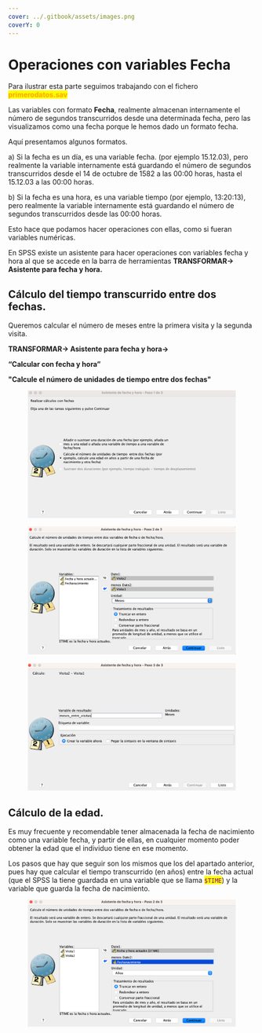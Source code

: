 ```yaml
---
cover: ../.gitbook/assets/images.png
coverY: 0
---
```


# Operaciones con variables Fecha

Para ilustrar esta parte seguimos trabajando con el fichero <mark style="color:orange;">**primerodatos.sav**</mark>

Las variables con formato **Fecha**, realmente almacenan internamente el número de segundos transcurridos desde una determinada fecha, pero las visualizamos como una fecha porque le hemos dado un formato fecha.&#x20;

Aquí presentamos algunos formatos.

a) Si la fecha es un día, es una variable fecha. (por ejemplo 15.12.03), pero realmente la variable internamente está guardando el número de segundos transcurridos desde el 14 de octubre de 1582 a las 00:00 horas, hasta el 15.12.03 a las 00:00 horas.

b) Si la fecha es una hora, es una variable tiempo (por ejemplo, 13:20:13), pero  realmente la variable internamente está guardando el número de segundos transcurridos desde las 00:00 horas.

Esto hace que podamos hacer operaciones con ellas, como si fueran variables numéricas.&#x20;

En SPSS existe un asistente para hacer operaciones con variables fecha y hora al que se accede en la barra de herramientas **TRANSFORMAR-> Asistente para fecha y hora.**

## Cálculo del tiempo transcurrido entre dos fechas.

Queremos calcular el número de meses entre la primera visita y la segunda visita.&#x20;

**TRANSFORMAR-> Asistente para fecha y hora->**

**“Calcular con fecha y hora”**

**"Calcule el número de unidades de tiempo entre dos fechas"**

<figure><img src="../.gitbook/assets/image (40).png" alt="" width="563"><figcaption></figcaption></figure>

<figure><img src="../.gitbook/assets/image (41).png" alt="" width="563"><figcaption></figcaption></figure>

<figure><img src="../.gitbook/assets/image (42).png" alt="" width="563"><figcaption></figcaption></figure>

## Cálculo de la edad.

Es muy frecuente y recomendable tener almacenada la fecha de nacimiento como una variable fecha, y partir de ellas, en cualquier momento poder obtener la edad que el individuo tiene en ese momento.&#x20;

Los pasos que hay que seguir son los mismos que los del apartado anterior, pues hay que calcular el tiempo transcurrido (en años) entre la fecha actual (que el SPSS la tiene guardada en una variable que se llama <mark style="color:purple;">`$TIME`</mark>) y la variable que guarda la fecha de nacimiento.

<figure><img src="../.gitbook/assets/image (43).png" alt="" width="563"><figcaption></figcaption></figure>
